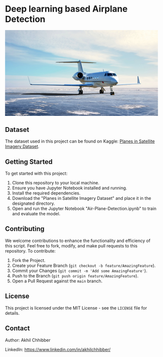 # Deep learning based Airplane Detection
<p align="center">
  <img src="https://github.com/akhilchibber/Air-Plane-Detection/blob/main/Air-Plane.png?raw=true" alt="earthml Logo">
</p>

## Dataset
The dataset used in this project can be found on Kaggle: [Planes in Satellite Imagery Dataset](https://www.kaggle.com/datasets/rhammell/planesnet/data). 

## Getting Started
To get started with this project:

1. Clone this repository to your local machine.
2. Ensure you have Jupyter Notebook installed and running.
3. Install the required dependencies.
4. Download the "Planes in Satellite Imagery Dataset" and place it in the designated directory.
5. Open and run the Jupyter Notebook "Air-Plane-Detection.ipynb" to train and evaluate the model.

## Contributing
We welcome contributions to enhance the functionality and efficiency of this script. Feel free to fork, modify, and make pull requests to this repository. To contribute:

1. Fork the Project.
2. Create your Feature Branch (`git checkout -b feature/AmazingFeature`).
3. Commit your Changes (`git commit -m 'Add some AmazingFeature'`).
4. Push to the Branch (`git push origin feature/AmazingFeature`).
5. Open a Pull Request against the `main` branch.

## License

This project is licensed under the MIT License - see the `LICENSE` file for details.

## Contact

Author: Akhil Chhibber

LinkedIn: https://www.linkedin.com/in/akhilchhibber/
